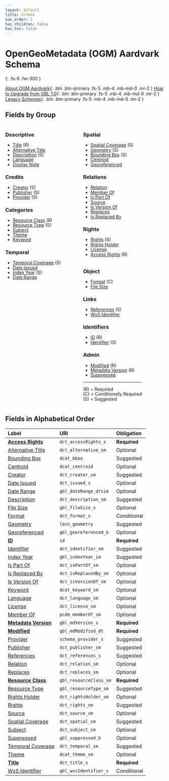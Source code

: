 ```yaml
---
layout: default
title: Schema
nav_order: 3
has_children: false
has_toc: false
---
```


# OpenGeoMetadata (OGM) Aardvark Schema

{: .fs-6 .fw-300 }

[About OGM Aardvark](about-ogm-aardvark){: .btn .btn-primary .fs-5 .mb-4 .mb-md-0 .mr-2 }
[How to Upgrade from GBL 1.0](upgrading){: .btn .btn-primary .fs-5 .mb-4 .mb-md-0 .mr-2 }
[Legacy Schemas](legacy-versions){: .btn .btn-primary .fs-5 .mb-4 .mb-md-0 .mr-2 }

## Fields by Group

<div style="float:left; margin-right:5em; line-height:1.1" markdown="1">

### Descriptive
- [Title](ogm-aardvark/title) (R)
- [Alternative Title](ogm-aardvark/alternative-title)
- [Description](ogm-aardvark/description) (S)
- [Language](ogm-aardvark/language)
- [Display Note](ogm-aardvark/display-note)

### Credits
- [Creator](ogm-aardvark/creator) (S)
- [Publisher](ogm-aardvark/publisher) (S)
- [Provider](ogm-aardvark/provider) (S)

### Categories
- [Resource Class](ogm-aardvark/resource-class) (R)
- [Resource Type](ogm-aardvark/resource-type) (S)
- [Subject](ogm-aardvark/subject)
- [Theme](ogm-aardvark/theme)
- [Keyword](ogm-aardvark/keyword)

### Temporal
- [Temporal Coverage](ogm-aardvark/temporal-coverage) (S)
- [Date Issued](ogm-aardvark/date-issued)
- [Index Year](ogm-aardvark/index-year) (S)
- [Date Range](ogm-aardvark/date-range)

</div>
<div style="float:left; margin-right:5em; line-height:1.1" markdown="1">

### Spatial
- [Spatial Coverage](ogm-aardvark/spatial-coverage) (S)
- [Geometry](ogm-aardvark/geometry) (S)
- [Bounding Box](ogm-aardvark/bounding-box) (S)
- [Centroid](ogm-aardvark/centroid)
- [Georeferenced](ogm-aardvark/georeferenced)

### Relations
- [Relation](ogm-aardvark/relation)
- [Member Of](ogm-aardvark/member-of)
- [Is Part Of](ogm-aardvark/is-part-of)
- [Source](ogm-aardvark/source)
- [Is Version Of](ogm-aardvark/is-version-of)
- [Replaces](ogm-aardvark/replaces)
- [Is Replaced By](ogm-aardvark/is-replaced-by)

### Rights
- [Rights](ogm-aardvark/rights) (S)
- [Rights Holder](ogm-aardvark/rights-holder)
- [License](ogm-aardvark/license)
- [Access Rights](ogm-aardvark/access-rights) (R)

</div>
<div style="float:left; line-height:1.1" markdown="1">

### Object
- [Format](ogm-aardvark/format) (C)
- [File Size](ogm-aardvark/file-size)

### Links
- [References](ogm-aardvark/references) (S)
- [WxS Identifier](ogm-aardvark/wxs-identifier)

### Identifiers
- [ID](ogm-aardvark/id) (R)
- [Identifier](ogm-aardvark/identifier) (S)

### Admin
- [Modified](ogm-aardvark/modified) (R)
- [Metadata Version](ogm-aardvark/metadata-version) (R)
- [Suppressed](ogm-aardvark/suppressed)

----

(R) = Required  
(C) = Conditionally Required  
(S) = Suggested  

</div>

<br style="clear:left">

## Fields in Alphabetical Order

| Label                                                   | URI                    | Obligation  |
|:--------------------------------------------------------|:-----------------------|:------------|
| **[Access Rights](ogm-aardvark/access-rights)**       | `dct_accessRights_s`   | <span class="text-red-300">**Required**</span> |
| [Alternative Title](ogm-aardvark/alternative-title)   | `dct_alternative_sm`   | Optional    |
| [Bounding Box](ogm-aardvark/bounding-box)             | `dcat_bbox`            | Suggested |
| [Centroid](ogm-aardvark/centroid)                     | `dcat_centroid`        | Optional    |
| [Creator](ogm-aardvark/creator)                       | `dct_creator_sm`       | Suggested |
| [Date Issued](ogm-aardvark/date-issued)               | `dct_issued_s`         | Optional    |
| [Date Range](ogm-aardvark/date-range)                 | `gbl_dateRange_drsim`  | Optional    |
| [Description](ogm-aardvark/description)               | `dct_description_sm`   | Suggested |
| [File Size](ogm-aardvark/file-size)                   | `gbl_fileSize_s`       | Optional    |
| [Format](ogm-aardvark/format)                         | `dct_format_s`         | Conditional |
| [Geometry](ogm-aardvark/geometry)                     | `locn_geometry`        | Suggested |
| [Georeferenced](ogm-aardvark/georeferenced)           | `gbl_georeferenced_b`  | Optional    |
| **[ID](ogm-aardvark/id)**                             | `id`                   | <span class="text-red-300">**Required**</span> |
| [Identifier](ogm-aardvark/identifier)                 | `dct_identifier_sm`    | Suggested |
| [Index Year](ogm-aardvark/index-year)                 | `gbl_indexYear_im`     | Suggested |
| [Is Part Of](ogm-aardvark/is-part-of)                 | `dct_isPartOf_sm`      | Optional    |
| [Is Replaced By](ogm-aardvark/is-replaced-by)         | `dct_isReplacedBy_sm`  | Optional    |
| [Is Version Of](ogm-aardvark/is-version-of)           | `dct_isVersionOf_sm`   | Optional    |
| [Keyword](ogm-aardvark/keyword)                       | `dcat_keyword_sm`      | Optional    |
| [Language](ogm-aardvark/language)                     | `dct_language_sm`      | Optional    |
| [License](ogm-aardvark/license)                       | `dct_license_sm`       | Optional    |
| [Member Of](ogm-aardvark/member-of)                   | `pcdm_memberOf_sm`     | Optional    |
| **[Metadata Version](ogm-aardvark/metadata-version)** | `gbl_mdVersion_s`      | <span class="text-red-300">**Required**</span> |
| **[Modified](ogm-aardvark/modified)**                 | `gbl_mdModified_dt`    | <span class="text-red-300">**Required**</span> |
| [Provider](ogm-aardvark/provider)                     | `schema_provider_s`    | Suggested |
| [Publisher](ogm-aardvark/publisher)                   | `dct_publisher_sm`     | Suggested |
| [References](ogm-aardvark/references)                 | `dct_references_s`     | Suggested |
| [Relation](ogm-aardvark/relation)                     | `dct_relation_sm`      | Optional    |
| [Replaces](ogm-aardvark/replaces)                     | `dct_replaces_sm`      | Optional    |
| **[Resource Class](ogm-aardvark/resource-class)**     | `gbl_resourceClass_sm` | <span class="text-red-300">**Required**</span> |
| [Resource Type](ogm-aardvark/resource-type)           | `gbl_resourceType_sm`  | Suggested |
| [Rights Holder](ogm-aardvark/rights-holder)           | `dct_rightsHolder_sm`  | Optional    |
| [Rights](ogm-aardvark/rights)                         | `dct_rights_sm`        | Suggested |
| [Source](ogm-aardvark/source)                         | `dct_source_sm`        | Optional    |
| [Spatial Coverage](ogm-aardvark/spatial-coverage)     | `dct_spatial_sm`       | Suggested |
| [Subject](ogm-aardvark/subject)                       | `dct_subject_sm`       | Optional    |
| [Suppressed](ogm-aardvark/suppressed)                 | `gbl_suppressed_b`     | Optional    |
| [Temporal Coverage](ogm-aardvark/temporal-coverage)   | `dct_temporal_sm`      | Suggested |
| [Theme](ogm-aardvark/theme)                           | `dcat_theme_sm`        | Optional    |
| **[Title](ogm-aardvark/title)**                       | `dct_title_s`          | <span class="text-red-300">**Required**</span> |
| [WxS Identifier](ogm-aardvark/wxs-identifier)         | `gbl_wxsIdentifier_s`  | Conditional |
